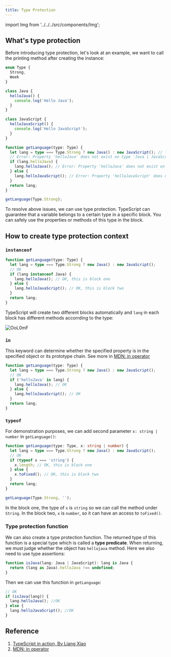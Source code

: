 ```yaml
---
title: Type Protection
---
```


import Img from '../../../src/components/Img';

## What's type protection

Before introducing type protection, let's look at an example, we want to call the printing method after creating the instance:

```ts
enum Type {
  Strong,
  Week
}

class Java {
  helloJava() {
    console.log('Hello Java');
  }
}

class JavaScript {
  helloJavaScript() {
    console.log('Hello JavaScript');
  }
}

function getLanguage(type: Type) {
  let lang = type === Type.Strong ? new Java() : new JavaScript(); // let lang: Java | JavaScript
  // Error: Property 'helloJava' does not exist on type 'Java | JavaScript'.
  if (lang.helloJava) {
    lang.helloJava(); // Error: Property 'helloJava' does not exist on type 'JavaScript'.
  } else {
    lang.helloJavaScript(); // Error: Property 'helloJavaScript' does not exist on type 'Java'.
  }
  return lang;
}

getLanguage(Type.Strong);
```

To resolve above issues, we can use type protection. TypeScript can guarantee that a variable belongs to a certain type in a specific block. You can safely use the properties or methods of this type in the block.

## How to create type protection context

### `instanceof`

```ts {4}
function getLanguage(type: Type) {
  let lang = type === Type.Strong ? new Java() : new JavaScript();
  // OK
  if (lang instanceof Java) {
    lang.helloJava(); // OK, this is block one
  } else {
    lang.helloJavaScript(); // OK, this is block two
  }
  return lang;
}
```

TypeScript will create two different blocks automatically and `lang` in each block has different methods accorrding to the type:

<Img src='https://cosmos-x.oss-cn-hangzhou.aliyuncs.com/OoL0mF.png' alt='OoL0mF'/>

### `in`

This keyword can determine whether the specified property is in the specified object or its prototype chain. See more in [MDN: in operator](https://developer.mozilla.org/en-US/docs/Web/JavaScript/Reference/Operators/in)

```ts {4}
function getLanguage(type: Type) {
  let lang = type === Type.Strong ? new Java() : new JavaScript();
  // OK
  if ('helloJava' in lang) {
    lang.helloJava(); // OK
  } else {
    lang.helloJavaScript(); // OK
  }
  return lang;
}
```

### `typeof`

For demonstration purposes, we can add second parameter `x: string | number` in `getLanguage()`:

```ts {4,5,7}
function getLanguage(type: Type, x: string | number) {
  let lang = type === Type.Strong ? new Java() : new JavaScript();
  // OK
  if (typeof x === 'string') {
    x.length; // OK, this is block one
  } else {
    x.toFixed(); // OK, this is block two
  }
  return lang;
}

getLanguage(Type.Strong, '');
```

In the block one, the type of `x` is `string` so we can call the method under `String`. In the block two, `x` is `number`, so it can have an access to `toFixed()`.

### Type protection function

We can also create a type protection function. The returned type of this function is a special type which is called a **type predicate**. When returning, we must judge whether the object has `hellojava` method. Here we also need to use type assertions:

```ts
function isJava(lang: Java | JavaScript): lang is Java {
  return (lang as Java).helloJava !== undefined;
}
```

Then we can use this function in `getLanguage`:

```ts
// OK
if (isJava(lang)) {
  lang.helloJava(); //OK
} else {
  lang.helloJavaScript(); //OK
}
```

## Reference

1. [TypeScript in action, By Liang Xiao](https://time.geekbang.org/course/detail/211-110289)
2. [MDN: in operator](https://developer.mozilla.org/en-US/docs/Web/JavaScript/Reference/Operators/in)
